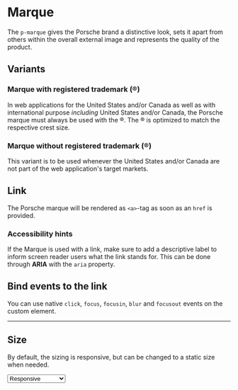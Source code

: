# Marque

The `p-marque` gives the Porsche brand a distinctive look, sets it apart from others within the overall external image and represents the quality of the product. 

<TableOfContents></TableOfContents>

## Variants

### Marque with registered trademark (®)
In web applications for the United States and/or Canada as well as with international purpose *including* United States and/or Canada, the Porsche marque must always be used with the ®. The ® is optimized to match the respective crest size.

<Playground :markup="marqueWithTM"></Playground>

### Marque without registered trademark (®)
This variant is to be used whenever the United States and/or Canada are not part of the web application's target markets.
<Playground :markup="marqueWithoutTM"></Playground>

## Link

The Porsche marque will be rendered as `<a>`-tag as soon as an `href` is provided.

<Playground :markup="marqueWithTMAndLink"></Playground>

### <A11yIcon></A11yIcon> Accessibility hints
If the Marque is used with a link, make sure to add a descriptive label to inform screen reader users what the link stands for. This can be done through **ARIA** with the `aria` property.

## Bind events to the link

You can use native `click`, `focus`, `focusin`, `blur` and `focusout` events on the custom element.

<Playground :markup="eventsMarkup"></Playground>

---

## Size

By default, the sizing is responsive, but can be changed to a static size when needed.

<Playground :markup="sizeMarkup">
  <select v-model="size" aria-label="Select size">
    <option disabled>Select size variant</option>
    <option value="responsive">Responsive</option>
    <option value="small">Small</option>
    <option value="medium">Medium</option>
  </select>
</Playground>

<script lang="ts">
import Vue from 'vue';
import Component from 'vue-class-component';

@Component
export default class Code extends Vue {
  size = 'small';

  marqueWithTM = `<p-marque></p-marque>`;
  marqueWithTMAndLink = `<p-marque href="https://www.porsche.com" aria="{ 'aria-label': 'Porsche Homepage' }"></p-marque>`;
  marqueWithoutTM = `<p-marque trademark="false"></p-marque>`;

  get sizeMarkup() {
    return `<p-marque size="${this.size}"></p-marque>`;
  }

  eventsMarkup =
`<p-marque
  href="https://www.porsche.com"
  onclick="alert('click'); return false;"
  onfocus="console.log('focus')"
  onfocusin="console.log('focusin')"
  onblur="console.log('blur')"
  onfocusout="console.log('focusout')"
></p-marque>`;
}
</script>
